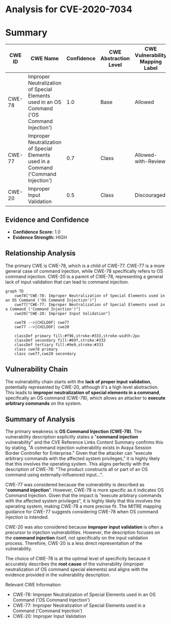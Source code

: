 # Analysis for CVE-2020-7034

# Summary

| CWE ID | CWE Name | Confidence | CWE Abstraction Level | CWE Vulnerability Mapping Label | CWE-Vulnerability Mapping Notes |
|---|---|---|---|---|---|
| CWE-78 | Improper Neutralization of Special Elements used in an OS Command ('OS Command Injection') | 1.0 | Base | Allowed | Primary CWE |
| CWE-77 | Improper Neutralization of Special Elements used in a Command ('Command Injection') | 0.7 | Class | Allowed-with-Review | Secondary Candidate |
| CWE-20 | Improper Input Validation | 0.5 | Class | Discouraged | Secondary Candidate |

## Evidence and Confidence

*   **Confidence Score:** 1.0
*   **Evidence Strength:** HIGH

## Relationship Analysis

The primary CWE is CWE-78, which is a child of CWE-77. CWE-77 is a more general case of command injection, while CWE-78 specifically refers to OS command injection. CWE-20 is a parent of CWE-78, representing a general lack of input validation that can lead to command injection.

```mermaid
graph TD
    cwe78["CWE-78: Improper Neutralization of Special Elements used in an OS Command ('OS Command Injection')"]
    cwe77["CWE-77: Improper Neutralization of Special Elements used in a Command ('Command Injection')"]
    cwe20["CWE-20: Improper Input Validation"]

    cwe78 -->|CHILDOF| cwe77
    cwe77 -->|CHILDOF| cwe20

    classDef primary fill:#f96,stroke:#333,stroke-width:2px
    classDef secondary fill:#69f,stroke:#333
    classDef tertiary fill:#9e9,stroke:#333
    class cwe78 primary
    class cwe77,cwe20 secondary
```

## Vulnerability Chain

The vulnerability chain starts with the **lack of proper input validation**, potentially represented by CWE-20, although it's a high level abstraction. This leads to **improper neutralization of special elements in a command**, specifically an OS command (CWE-78), which allows an attacker to **execute arbitrary commands** on the system.

## Summary of Analysis

The primary weakness is **OS Command Injection (CWE-78)**. The vulnerability description explicitly states a "**command injection** vulnerability" and the CVE Reference Links Content Summary confirms this by stating, "A command injection vulnerability exists in Avaya Session Border Controller for Enterprise." Given that the attacker can "execute arbitrary commands with the affected system privileges," it is highly likely that this involves the operating system. This aligns perfectly with the description of CWE-78: "The product constructs all or part of an OS command using externally-influenced input...".

CWE-77 was considered because the vulnerability is described as "**command injection**". However, CWE-78 is more specific as it indicates OS Command Injection. Given that the impact is "execute arbitrary commands with the affected system privileges", it is highly likely that this involves the operating system, making CWE-78 a more precise fit. The MITRE mapping guidance for CWE-77 suggests considering CWE-78 when OS command injection is intended.

CWE-20 was also considered because **improper input validation** is often a precursor to injection vulnerabilities. However, the description focuses on the **command injection** itself, not specifically on the input validation process. Therefore, CWE-20 is a less direct representation of the vulnerability.

The choice of CWE-78 is at the optimal level of specificity because it accurately describes the **root cause** of the vulnerability (improper neutralization of OS command special elements) and aligns with the evidence provided in the vulnerability description.

Relevant CWE Information:
- CWE-78: Improper Neutralization of Special Elements used in an OS Command ('OS Command Injection')
- CWE-77: Improper Neutralization of Special Elements used in a Command ('Command Injection')
- CWE-20: Improper Input Validation